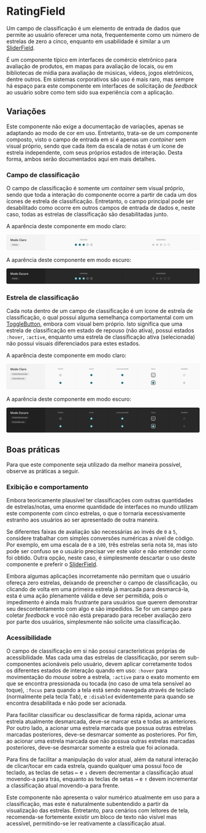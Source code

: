 # RatingField

Um campo de classificação é um elemento de entrada de dados que permite ao usuário oferecer uma nota, frequentemente como um número de estrelas de zero a cinco, enquanto em usabilidade é similar a um [SliderField](./slider-field.md).

É um componente típico em interfaces de comércio eletrônico para avaliação de produtos, em mapas para avaliação de locais, ou em bibliotecas de mídia para avaliação de músicas, vídeos, jogos eletrônicos, dentre outros. Em sistemas corporativos são uso é mais raro, mas sempre há espaço para este componente em interfaces de solicitação de _feedback_ ao usuário sobre como tem sido sua experiência com a aplicação.

## Variações

Este componente não exige a documentação de variações, apenas se adaptando ao modo de cor em uso. Entretanto, trata-se de um componente composto, visto o campo de entrada em si é apenas um _container_ sem visual próprio, sendo que cada item da escala de notas é um ícone de estrela independente, com seus próprios estados de interação. Desta forma, ambos serão documentados aqui em mais detalhes.

### Campo de classificação

O campo de classificação é somente um _container_ sem visual próprio, sendo que toda a interação do componente ocorre a partir de cada um dos ícones de estrela de classificação. Entretanto, o campo principal pode ser desabilitado como ocorre em outros campos de entrada de dados e, neste caso, todas as estrelas de classificação são desabilitadas junto.

A aparência deste componente em modo claro:

![RatingField - Modo Claro - Campo de classificação](../assets/images/component-ratingfield-light.png)

A aparência deste componente em modo escuro:

![RatingField - Modo Escuro - Campo de classificação](../assets/images/component-ratingfield-dark.png)

### Estrela de classificação

Cada nota dentro de um campo de classificação é um ícone de estrela de classificação, o qual possui alguma semelhança comportamental com um [ToggleButton](./toggle-button.md), embora com visual bem próprio. Isto significa que uma estrela de classificação em estado de repouso (não ativa), possui estados `:hover`, `:active`, enquanto uma estrela de classificação ativa (selecionada) não possui visuais diferenciados para estes estados.

A aparência deste componente em modo claro:

![RatingField - Modo Claro - Estrela de classificação](../assets/images/component-ratingfield-light-item.png)

A aparência deste componente em modo escuro:

![RatingField - Modo Escuro - Estrela de classificação](../assets/images/component-ratingfield-dark-item.png)

## Boas práticas

Para que este componente seja utilizado da melhor maneira possível, observe as práticas a seguir.

### Exibição e comportamento

Embora teoricamente plausível ter classificações com outras quantidades de estrelas/notas, uma enorme quantidade de interfaces no mundo utilizam este componente com cinco estrelas, o que o tornaria excessivamente estranho aos usuários ao ser apresentado de outra maneira.

Se diferentes faixas de avaliação são necessárias ao invés de `0` a `5`, considere trabalhar com simples conversões numéricas a nível de código. Por exemplo, em uma escala de `0` a `100`, três estrelas seria nota `50`, mas isto pode ser confuso se o usuário precisar ver este valor e não entender como foi obtido. Outra opção, neste caso, é simplesmente descartar o uso deste componente e preferir o [SliderField](./slider-field.md).

Embora algumas aplicações incorretamente não permitam que o usuário ofereça zero estrelas, deixando de preencher o campo de classificação, ou clicando de volta em uma primeira estrela já marcada para desmarcá-la, esta é uma ação plenamente válida e deve ser permitida, pois o impedimento é ainda mais frustrante para usuários que querem demonstrar seu descontentamento com algo e são impedidos. Se for um campo para coletar _feedback_ e você não está preparado para receber avaliação zero por parte dos usuários, simplesmente não solicite uma classificação.

### Acessibilidade

O campo de classificação em si não possui características próprias de acessibilidade. Mas cada uma das estrelas de classificação, por serem sub-componentes acionáveis pelo usuário, devem aplicar corretamente todos os diferentes estados de interação quando em uso: `:hover` para movimentação do _mouse_ sobre a estrela, `:active` para o exato momento em que se encontra pressionada ou tocada (no caso de uma tela sensível ao toque), `:focus` para quando a tela está sendo navegada através de teclado (normalmente pela tecla <kbd>Tab</kbd>), e `:disabled` evidentemente para quando se encontra desabilitada e não pode ser acionada.

Para facilitar classificar ou desclassificar de forma rápida, acionar uma estrela atualmente desmarcada, deve-se marcar esta e todas as anteriores. Por outro lado, a acionar uma estrela marcada que possua outras estrelas marcadas posteriores, deve-se desmarcar somente as posteriores. Por fim, ao acionar uma estrela marcada que não possua outras estrelas marcadas posteriores, deve-se desmarcar somente a estrela que foi acionada.

Para fins de facilitar a manipulação do valor atual, além da natural interação de clicar/tocar em cada estrela, quando qualquer uma possui foco de teclado, as teclas de setas <kbd>&larr;</kbd> e <kbd>&darr;</kbd> devem decrementar a classificação atual movendo-a para trás, enquanto as teclas de setas <kbd>&rarr;</kbd> e <kbd>&uarr;</kbd> devem incrementar a classificação atual movendo-a para frente.

Este componente não apresenta o valor numérico atualmente em uso para a classificação, mas este é naturalmente subentendido a partir da visualização das estrelas. Entretanto, para cenários com leitores de tela, recomenda-se fortemente existir um bloco de texto não visível mas acessível, permitindo-se ler reativamente a classificação atual.
